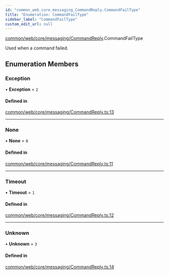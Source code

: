 ```yaml
---
id: "common_web_core_messaging_CommandReply.CommandFailType"
title: "Enumeration: CommandFailType"
sidebar_label: "CommandFailType"
custom_edit_url: null
---
```


[common/web/core/messaging/CommandReply](../modules/common_web_core_messaging_CommandReply.md).CommandFailType

Used when a command failed.

## Enumeration Members

### Exception

• **Exception** = ``2``

#### Defined in

[common/web/core/messaging/CommandReply.ts:13](https://github.com/Soroush9978/rds-ng/blob/9a997cb/src/common/web/core/messaging/CommandReply.ts#L13)

___

### None

• **None** = ``0``

#### Defined in

[common/web/core/messaging/CommandReply.ts:11](https://github.com/Soroush9978/rds-ng/blob/9a997cb/src/common/web/core/messaging/CommandReply.ts#L11)

___

### Timeout

• **Timeout** = ``1``

#### Defined in

[common/web/core/messaging/CommandReply.ts:12](https://github.com/Soroush9978/rds-ng/blob/9a997cb/src/common/web/core/messaging/CommandReply.ts#L12)

___

### Unknown

• **Unknown** = ``3``

#### Defined in

[common/web/core/messaging/CommandReply.ts:14](https://github.com/Soroush9978/rds-ng/blob/9a997cb/src/common/web/core/messaging/CommandReply.ts#L14)
